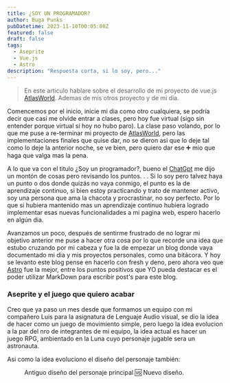 ```yaml
---
title: ¿SOY UN PROGRAMADOR?
author: Buga Punks
pubDatetime: 2023-11-10T00:05:00Z
featured: false
draft: false
tags:
  - Aseprite
  - Vue.js
  - Astro
description: "Respuesta corta, si lo soy, pero..."
---
```


> En este articulo hablare sobre el desarrollo de mi proyecto de vue.js [AtlasWorld](https://atlas-world.deno.dev/). Ademas de mis otros proyecto y de mi dia.

Comencemos por el inicio, inicie mi dia como otro cualquiera, se podría decir que casi me olvide entrar a clases, pero hoy fue virtual (sigo sin entender porque virtual si hoy no hubo paro). La clase paso volando, por lo que me puse a re-terminar mi proyecto de [AtlasWorld](https://atlas-world.deno.dev/), pero las implementaciones finales que quise dar, no se dieron asi que lo deje tal como lo deje la anterior noche, se ve bien, pero quiero dar ese ➕ mio que haga que valga mas la pena.

A lo que va con el titulo ¿Soy un programador?, bueno el [ChatGpt](https://chat.openai.com/share/bb103d7c-6463-4c8a-b8ae-01364e368ec2) me dijo un montón de cosas pero revisando los puntos.&nbsp;.&nbsp;.  Si lo soy pero talvez haya un punto o dos donde quizás no vaya conmigo, el punto es la de aprendizaje continuo, si bien estoy practicando y trato de mantener activo, soy una persona que ama la chacota y procrastinar, no soy perfecto. Por lo que si hubiera mantenido mas un aprendizaje continuo hubiera logrado implementar esas nuevas funcionalidades a mi pagina web, espero hacerlo en algún dia.

Avanzamos un poco, después de sentirme frustrado de no lograr mi objetivo anterior me puse a hacer otra cosa por lo que recorde una idea que estubo cruzando por mi cabeza y fue la de empezar un blog donde vaya documentado mi dia y mis proyectos personales, como una bitácora. Y hoy se levanto este blog pense en hacerlo con fresh y deno, pero ahora veo que [Astro](https://astro.build/) fue la mejor, entre los puntos positivos que YO pueda destacar es el poder utilizar MarkDown para escribir post's para este blog.

### Aseprite y el juego que quiero acabar
Creo que ya paso un mes desde que formamos un equipo con mi compañero Luis para la asignatura de Lenguaje Audio visual, se dio la idea de hacer como un juego de movimiento simple, pero luego la idea evolucion a la par del nro de integrantes de mi equipo, la idea actual es hacer un juego RPG, ambientado en la Luna cuyo personaje jugable sera un astronauta.

Asi como la idea evoluciono el diseño del personaje también:

<figure>
  <img
    src="https://onedrive.live.com/embed?resid=B3617E53BCF30304%21142&authkey=%21AOxwX_vLURBUkU8&width=1280&height=640"
    alt=""
  />
  <figcaption>
    Antiguo diseño del personaje principal 🆚 Nuevo diseño.
  </figcaption>
</figure>
